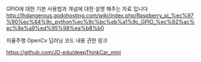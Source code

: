 GPIO에 대한 기본 사용법과 개념에 대한 설명 해주는 자료 입니다
http://lhdangerous.godohosting.com/wiki/index.php/Raspberry_pi_%ec%97%90%ec%84%9c_python%ec%9c%bc%eb%a1%9c_GPIO_%ec%82%ac%ec%9a%a9%ed%95%98%ea%b8%b0

자율주행 OpenCv 딥러닝 코드 내용 관한 링크

https://github.com/JD-edu/deepThinkCar_mini



